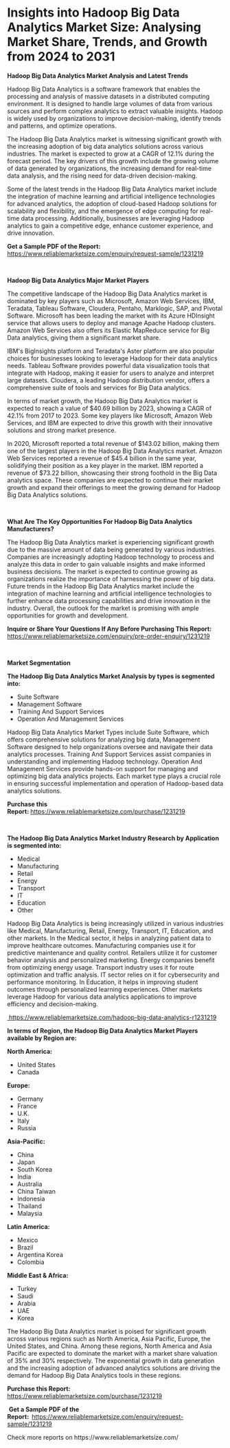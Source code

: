 <p><h1>Insights into Hadoop Big Data Analytics Market Size: Analysing Market Share, Trends, and Growth from 2024 to 2031</h1></p><p><strong>Hadoop Big Data Analytics Market Analysis and Latest Trends</strong></p>
<p><p>Hadoop Big Data Analytics is a software framework that enables the processing and analysis of massive datasets in a distributed computing environment. It is designed to handle large volumes of data from various sources and perform complex analytics to extract valuable insights. Hadoop is widely used by organizations to improve decision-making, identify trends and patterns, and optimize operations.</p><p>The Hadoop Big Data Analytics market is witnessing significant growth with the increasing adoption of big data analytics solutions across various industries. The market is expected to grow at a CAGR of 12.1% during the forecast period. The key drivers of this growth include the growing volume of data generated by organizations, the increasing demand for real-time data analysis, and the rising need for data-driven decision-making.</p><p>Some of the latest trends in the Hadoop Big Data Analytics market include the integration of machine learning and artificial intelligence technologies for advanced analytics, the adoption of cloud-based Hadoop solutions for scalability and flexibility, and the emergence of edge computing for real-time data processing. Additionally, businesses are leveraging Hadoop analytics to gain a competitive edge, enhance customer experience, and drive innovation.</p></p>
<p><strong>Get a Sample PDF of the Report:&nbsp;</strong> <a href="https://www.reliablemarketsize.com/enquiry/request-sample/1231219">https://www.reliablemarketsize.com/enquiry/request-sample/1231219</a></p>
<p>&nbsp;</p>
<p><strong>Hadoop Big Data Analytics Major Market Players</strong></p>
<p><p>The competitive landscape of the Hadoop Big Data Analytics market is dominated by key players such as Microsoft, Amazon Web Services, IBM, Teradata, Tableau Software, Cloudera, Pentaho, Marklogic, SAP, and Pivotal Software. Microsoft has been leading the market with its Azure HDInsight service that allows users to deploy and manage Apache Hadoop clusters. Amazon Web Services also offers its Elastic MapReduce service for Big Data analytics, giving them a significant market share.</p><p>IBM's BigInsights platform and Teradata's Aster platform are also popular choices for businesses looking to leverage Hadoop for their data analytics needs. Tableau Software provides powerful data visualization tools that integrate with Hadoop, making it easier for users to analyze and interpret large datasets. Cloudera, a leading Hadoop distribution vendor, offers a comprehensive suite of tools and services for Big Data analytics.</p><p>In terms of market growth, the Hadoop Big Data Analytics market is expected to reach a value of $40.69 billion by 2023, showing a CAGR of 42.1% from 2017 to 2023. Some key players like Microsoft, Amazon Web Services, and IBM are expected to drive this growth with their innovative solutions and strong market presence.</p><p>In 2020, Microsoft reported a total revenue of $143.02 billion, making them one of the largest players in the Hadoop Big Data Analytics market. Amazon Web Services reported a revenue of $45.4 billion in the same year, solidifying their position as a key player in the market. IBM reported a revenue of $73.22 billion, showcasing their strong foothold in the Big Data analytics space. These companies are expected to continue their market growth and expand their offerings to meet the growing demand for Hadoop Big Data Analytics solutions.</p></p>
<p>&nbsp;</p>
<p><strong>What Are The Key Opportunities For Hadoop Big Data Analytics Manufacturers?</strong></p>
<p><p>The Hadoop Big Data Analytics market is experiencing significant growth due to the massive amount of data being generated by various industries. Companies are increasingly adopting Hadoop technology to process and analyze this data in order to gain valuable insights and make informed business decisions. The market is expected to continue growing as organizations realize the importance of harnessing the power of big data. Future trends in the Hadoop Big Data Analytics market include the integration of machine learning and artificial intelligence technologies to further enhance data processing capabilities and drive innovation in the industry. Overall, the outlook for the market is promising with ample opportunities for growth and development.</p></p>
<p><strong>Inquire or Share Your Questions If Any Before Purchasing This Report:</strong> <a href="https://www.reliablemarketsize.com/enquiry/pre-order-enquiry/1231219">https://www.reliablemarketsize.com/enquiry/pre-order-enquiry/1231219</a></p>
<p>&nbsp;</p>
<p><strong>Market Segmentation</strong></p>
<p><strong>The Hadoop Big Data Analytics Market Analysis by types is segmented into:</strong></p>
<p><ul><li>Suite Software</li><li>Management Software</li><li>Training And Support Services</li><li>Operation And Management Services</li></ul></p>
<p><p>Hadoop Big Data Analytics Market Types include Suite Software, which offers comprehensive solutions for analyzing big data, Management Software designed to help organizations oversee and navigate their data analytics processes. Training And Support Services assist companies in understanding and implementing Hadoop technology. Operation And Management Services provide hands-on support for managing and optimizing big data analytics projects. Each market type plays a crucial role in ensuring successful implementation and operation of Hadoop-based data analytics solutions.</p></p>
<p><strong>Purchase this Report:&nbsp;</strong><a href="https://www.reliablemarketsize.com/purchase/1231219">https://www.reliablemarketsize.com/purchase/1231219</a></p>
<p>&nbsp;</p>
<p><strong>The Hadoop Big Data Analytics Market Industry Research by Application is segmented into:</strong></p>
<p><ul><li>Medical</li><li>Manufacturing</li><li>Retail</li><li>Energy</li><li>Transport</li><li>IT</li><li>Education</li><li>Other</li></ul></p>
<p><p>Hadoop Big Data Analytics is being increasingly utilized in various industries like Medical, Manufacturing, Retail, Energy, Transport, IT, Education, and other markets. In the Medical sector, it helps in analyzing patient data to improve healthcare outcomes. Manufacturing companies use it for predictive maintenance and quality control. Retailers utilize it for customer behavior analysis and personalized marketing. Energy companies benefit from optimizing energy usage. Transport industry uses it for route optimization and traffic analysis. IT sector relies on it for cybersecurity and performance monitoring. In Education, it helps in improving student outcomes through personalized learning experiences. Other markets leverage Hadoop for various data analytics applications to improve efficiency and decision-making.</p></p>
<p><a href="https://www.reliablemarketsize.com/hadoop-big-data-analytics-r1231219">&nbsp;https://www.reliablemarketsize.com/hadoop-big-data-analytics-r1231219</a></p>
<p><strong>In terms of Region, the Hadoop Big Data Analytics Market Players available by Region are:</strong></p>
<p>
    <p> <strong> North America: </strong>
        <ul>
            <li>United States</li>
            <li>Canada</li>
        </ul>
        </p> 
    <p> <strong> Europe: </strong>
        <ul>
            <li>Germany</li>
            <li>France</li>
            <li>U.K.</li>
            <li>Italy</li>
            <li>Russia</li>
        </ul>
        </p> 
    <p> <strong> Asia-Pacific: </strong>
        <ul>
            <li>China</li>
            <li>Japan</li>
            <li>South Korea</li>
            <li>India</li>
            <li>Australia</li>
            <li>China Taiwan</li>
            <li>Indonesia</li>
            <li>Thailand</li>
            <li>Malaysia</li>
        </ul>
        </p> 
    <p> <strong> Latin America: </strong>
        <ul>
            <li>Mexico</li>
            <li>Brazil</li>
            <li>Argentina Korea</li>
            <li>Colombia</li>
        </ul>
        </p> 
    <p> <strong> Middle East & Africa: </strong>
        <ul>
            <li>Turkey</li>
            <li>Saudi</li>
            <li>Arabia</li>
            <li>UAE</li>
            <li>Korea</li>
        </ul>
    </p>
    </p>
<p><p>The Hadoop Big Data Analytics market is poised for significant growth across various regions such as North America, Asia Pacific, Europe, the United States, and China. Among these regions, North America and Asia Pacific are expected to dominate the market with a market share valuation of 35% and 30% respectively. The exponential growth in data generation and the increasing adoption of advanced analytics solutions are driving the demand for Hadoop Big Data Analytics tools in these regions.</p></p>
<p><strong>Purchase this Report: </strong><a href="https://www.reliablemarketsize.com/purchase/1231219">https://www.reliablemarketsize.com/purchase/1231219</a></p>
<p>&nbsp;<strong>Get a Sample PDF of the Report:&nbsp;&nbsp;</strong><a href="https://www.reliablemarketsize.com/enquiry/request-sample/1231219">https://www.reliablemarketsize.com/enquiry/request-sample/1231219</a></p>
<p><strong></strong></p>
<p>Check more reports on https://www.reliablemarketsize.com/</p>